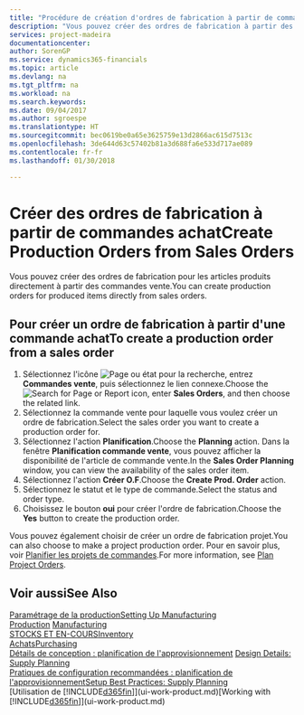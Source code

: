 ```yaml
---
title: "Procédure de création d'ordres de fabrication à partir de commandes vente | Microsoft Docs"
description: "Vous pouvez créer des ordres de fabrication à partir des commandes vente dans le département Ventes & marketing."
services: project-madeira
documentationcenter: 
author: SorenGP
ms.service: dynamics365-financials
ms.topic: article
ms.devlang: na
ms.tgt_pltfrm: na
ms.workload: na
ms.search.keywords: 
ms.date: 09/04/2017
ms.author: sgroespe
ms.translationtype: HT
ms.sourcegitcommit: bec0619be0a65e3625759e13d2866ac615d7513c
ms.openlocfilehash: 3de644d63c57402b81a3d688fa6e533d717ae089
ms.contentlocale: fr-fr
ms.lasthandoff: 01/30/2018

---
```

# <a name="create-production-orders-from-sales-orders"></a><span data-ttu-id="f2f89-103">Créer des ordres de fabrication à partir de commandes achat</span><span class="sxs-lookup"><span data-stu-id="f2f89-103">Create Production Orders from Sales Orders</span></span>
<span data-ttu-id="f2f89-104">Vous pouvez créer des ordres de fabrication pour les articles produits directement à partir des commandes vente.</span><span class="sxs-lookup"><span data-stu-id="f2f89-104">You can create production orders for produced items directly from sales orders.</span></span>  

## <a name="to-create-a-production-order-from-a-sales-order"></a><span data-ttu-id="f2f89-105">Pour créer un ordre de fabrication à partir d'une commande achat</span><span class="sxs-lookup"><span data-stu-id="f2f89-105">To create a production order from a sales order</span></span>  

1.  <span data-ttu-id="f2f89-106">Sélectionnez l'icône ![Page ou état pour la recherche](media/ui-search/search_small.png "Page ou état pour la recherche"), entrez **Commandes vente**, puis sélectionnez le lien connexe.</span><span class="sxs-lookup"><span data-stu-id="f2f89-106">Choose the ![Search for Page or Report](media/ui-search/search_small.png "Search for Page or Report icon") icon, enter **Sales Orders**, and then choose the related link.</span></span>  
2.  <span data-ttu-id="f2f89-107">Sélectionnez la commande vente pour laquelle vous voulez créer un ordre de fabrication.</span><span class="sxs-lookup"><span data-stu-id="f2f89-107">Select the sales order you want to create a production order for.</span></span>  
3.  <span data-ttu-id="f2f89-108">Sélectionnez l'action **Planification**.</span><span class="sxs-lookup"><span data-stu-id="f2f89-108">Choose the **Planning** action.</span></span> <span data-ttu-id="f2f89-109">Dans la fenêtre **Planification commande vente**, vous pouvez afficher la disponibilité de l'article de commande vente.</span><span class="sxs-lookup"><span data-stu-id="f2f89-109">In the **Sales Order Planning** window, you can view the availability of the sales order item.</span></span>  
4.  <span data-ttu-id="f2f89-110">Sélectionnez l'action **Créer O.F**.</span><span class="sxs-lookup"><span data-stu-id="f2f89-110">Choose the **Create Prod. Order** action.</span></span>  
5.  <span data-ttu-id="f2f89-111">Sélectionnez le statut et le type de commande.</span><span class="sxs-lookup"><span data-stu-id="f2f89-111">Select the status and order type.</span></span>  
6.  <span data-ttu-id="f2f89-112">Choisissez le bouton **oui** pour créer l'ordre de fabrication.</span><span class="sxs-lookup"><span data-stu-id="f2f89-112">Choose the **Yes** button to create the production order.</span></span>

<span data-ttu-id="f2f89-113">Vous pouvez également choisir de créer un ordre de fabrication projet.</span><span class="sxs-lookup"><span data-stu-id="f2f89-113">You can also choose to make a project production order.</span></span> <span data-ttu-id="f2f89-114">Pour en savoir plus, voir [Planifier les projets de commandes](production-how-to-plan-project-orders.md).</span><span class="sxs-lookup"><span data-stu-id="f2f89-114">For more information, see [Plan Project Orders](production-how-to-plan-project-orders.md).</span></span>   

## <a name="see-also"></a><span data-ttu-id="f2f89-115">Voir aussi</span><span class="sxs-lookup"><span data-stu-id="f2f89-115">See Also</span></span>  
[<span data-ttu-id="f2f89-116">Paramétrage de la production</span><span class="sxs-lookup"><span data-stu-id="f2f89-116">Setting Up Manufacturing</span></span>](production-configure-production-processes.md)  
<span data-ttu-id="f2f89-117">[Production](production-manage-manufacturing.md)  </span><span class="sxs-lookup"><span data-stu-id="f2f89-117">[Manufacturing](production-manage-manufacturing.md)  </span></span>  
[<span data-ttu-id="f2f89-118">STOCKS ET EN-COURS</span><span class="sxs-lookup"><span data-stu-id="f2f89-118">Inventory</span></span>](inventory-manage-inventory.md)  
[<span data-ttu-id="f2f89-119">Achats</span><span class="sxs-lookup"><span data-stu-id="f2f89-119">Purchasing</span></span>](purchasing-manage-purchasing.md)  
<span data-ttu-id="f2f89-120">[Détails de conception : planification de l'approvisionnement](design-details-supply-planning.md) </span><span class="sxs-lookup"><span data-stu-id="f2f89-120">[Design Details: Supply Planning](design-details-supply-planning.md) </span></span>  
[<span data-ttu-id="f2f89-121">Pratiques de configuration recommandées : planification de l'approvisionnement</span><span class="sxs-lookup"><span data-stu-id="f2f89-121">Setup Best Practices: Supply Planning</span></span>](setup-best-practices-supply-planning.md)  
<span data-ttu-id="f2f89-122">[Utilisation de [!INCLUDE[d365fin](includes/d365fin_md.md)]](ui-work-product.md)</span><span class="sxs-lookup"><span data-stu-id="f2f89-122">[Working with [!INCLUDE[d365fin](includes/d365fin_md.md)]](ui-work-product.md)</span></span>

